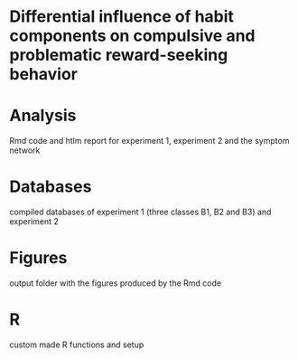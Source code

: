 # Differential influence of habit components on compulsive and problematic reward-seeking behavior


# Analysis

Rmd code and htlm report for experiment 1, experiment 2 and the symptom network

# Databases

compiled databases of experiment 1 (three classes B1, B2 and B3) and experiment 2

# Figures

output folder with the figures produced by the Rmd code

# R

custom made R functions and setup

